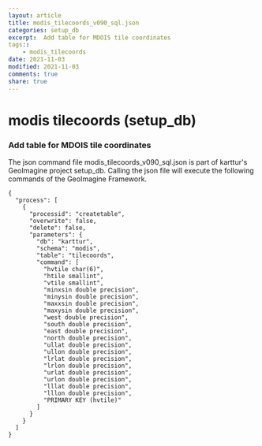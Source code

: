 ```yaml
---
layout: article
title: modis_tilecoords_v090_sql.json
categories: setup_db
excerpt:  Add table for MDOIS tile coordinates
tags:: 
    - modis_tilecoords
date: 2021-11-03
modified: 2021-11-03
comments: true
share: true
---
```


# modis tilecoords (setup_db)

###  Add table for MDOIS tile coordinates

The json command file <span class='file'>modis_tilecoords_v090_sql.json</span> is part of karttur's GeoImagine project <span class='project'>setup_db</span>. Calling the json file will execute the following commands of the GeoImagine Framework.

```
{
  "process": [
    {
      "processid": "createtable",
      "overwrite": false,
      "delete": false,
      "parameters": {
        "db": "karttur",
        "schema": "modis",
        "table": "tilecoords",
        "command": [
          "hvtile char(6)",
          "htile smallint",
          "vtile smallint",
          "minxsin double precision",
          "minysin double precision",
          "maxxsin double precision",
          "maxysin double precision",
          "west double precision",
          "south double precision",
          "east double precision",
          "north double precision",
          "ullat double precision",
          "ullon double precision",
          "lrlat double precision",
          "lrlon double precision",
          "urlat double precision",
          "urlon double precision",
          "lllat double precision",
          "lllon double precision",
          "PRIMARY KEY (hvtile)"
        ]
      }
    }
  ]
}
```

